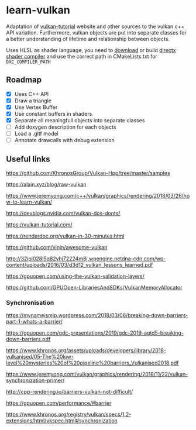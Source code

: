 # learn-vulkan

Adaptation of [vulkan-tutorial](https://vulkan-tutorial.com/) website and other sources to the vulkan c++ API variation. Furthermore, vulkan objects are put into separate classes for a better understanding of lifetime and relationship between objects.

Uses HLSL as shader language, you need to [download](https://ci.appveyor.com/project/antiagainst/directxshadercompiler/branch/master/artifacts) or build [directx shader compiler](https://github.com/microsoft/DirectXShaderCompiler) and use the correct path in CMakeLists.txt for `DXC_COMPILER_PATH`

## Roadmap

- [x] Uses C++ API
- [x] Draw a triangle
- [x] Use Vertex Buffer
- [x] Use constant buffers in shaders
- [x] Separate all meaningfull objects into separate classes
- [ ] Add doxygen description for each objects
- [ ] Load a .gltf model
- [ ] Annotate drawcalls with debug extension

## Useful links

https://github.com/KhronosGroup/Vulkan-Hpp/tree/master/samples

https://alain.xyz/blog/raw-vulkan

https://www.jeremyong.com/c++/vulkan/graphics/rendering/2018/03/26/how-to-learn-vulkan/

https://devblogs.nvidia.com/vulkan-dos-donts/

https://vulkan-tutorial.com/

https://renderdoc.org/vulkan-in-30-minutes.html

https://github.com/vinjn/awesome-vulkan

http://32ipi028l5q82yhj72224m8j.wpengine.netdna-cdn.com/wp-content/uploads/2016/03/d3d12_vulkan_lessons_learned.pdf

https://gpuopen.com/using-the-vulkan-validation-layers/

https://github.com/GPUOpen-LibrariesAndSDKs/VulkanMemoryAllocator

### Synchronisation

https://mynameismjp.wordpress.com/2018/03/06/breaking-down-barriers-part-1-whats-a-barrier/

https://gpuopen.com/gdc-presentations/2019/gdc-2019-agtd5-breaking-down-barriers.pdf

https://www.khronos.org/assets/uploads/developers/library/2018-vulkanised/05-The%20low-level%20mysteries%20of%20pipeline%20barriers_Vulkanised2018.pdf

https://www.jeremyong.com/vulkan/graphics/rendering/2018/11/22/vulkan-synchronization-primer/

http://cpp-rendering.io/barriers-vulkan-not-difficult/

https://gpuopen.com/performance/#barrier

https://www.khronos.org/registry/vulkan/specs/1.2-extensions/html/vkspec.html#synchronization

